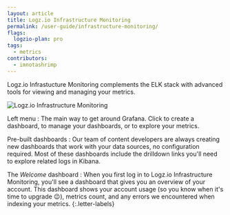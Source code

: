 ```yaml
---
layout: article
title: Logz.io Infrastructure Monitoring
permalink: /user-guide/infrastructure-monitoring/
flags:
  logzio-plan: pro
tags:
  - metrics
contributors:
  - imnotashrimp
---
```


Logz.io Infrastucture Monitoring complements the ELK stack
with advanced tools for viewing and managing your metrics.

![Logz.io Infrastructure Monitoring]({{site.baseurl}}/images/grafana/infrastructure-monitoring--annotated.png)

Left menu
: The main way to get around Grafana.
  Click <i class="fas fa-plus"></i> to create a dashboard,
  <i class="fas fa-th-large"></i> to manage your dashboards,
  or <i class="fas fa-compass"></i> to explore your metrics.

Pre-built dashboards
: Our team of content developers are always creating new dashboards
  that work with your data sources,
  no configuration required.
  Most of these dashboards include the drilldown links you'll need
  to explore related logs in Kibana.

The _Welcome_ dashboard
: When you first log in to Logz.io Infrastructure Monitoring,
  you'll see a dashboard that gives you an overview of your account.
  This dashboard shows your account usage
  (so you know when it's time to upgrade 😉),
  metrics count,
  and any errors we encountered when indexing your metrics.
{:.letter-labels}
